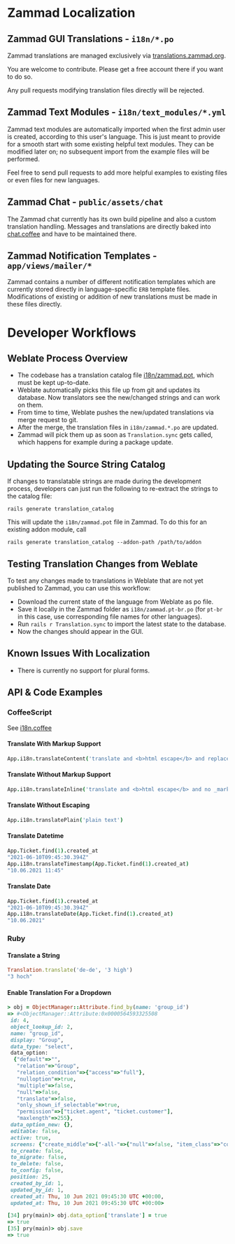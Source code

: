 #  Zammad Localization

## Zammad GUI Translations - `i18n/*.po`

Zammad translations are managed exclusively via [translations.zammad.org](https://translations.zammad.org/).

You are welcome to contribute. Please get a free account there if you want to do so.

Any pull requests modifying translation files directly will be rejected.

## Zammad Text Modules - `i18n/text_modules/*.yml`

Zammad text modules are automatically imported when the first admin user is created, according to this user's language.
This is just meant to provide for a smooth start with some existing helpful text modules. They can be modified later on;
no subsequent import from the example files will be performed.

Feel free to send pull requests to add more helpful examples to existing files or even files for new languages.

## Zammad Chat - `public/assets/chat`

The Zammad chat currently has its own build pipeline and also a custom translation handling.
Messages and translations are directly baked into [chat.coffee](../public/assets/chat/chat.coffee) and have to be maintained
there.

## Zammad Notification Templates - `app/views/mailer/*`

Zammad contains a number of different notification templates which are currently stored directly in language-specific `ERB`
template files. Modifications of existing or addition of new translations must be made in these files directly.

# Developer Workflows

## Weblate Process Overview

- The codebase has a translation catalog file [i18n/zammad.pot](zammad.pot), which must be kept up-to-date.
- Weblate automatically picks this file up from git and updates its database. Now translators see the new/changed strings and can work on them.
- From time to time, Weblate pushes the new/updated translations via merge request to git.
- After the merge, the translation files in `i18n/zammad.*.po` are updated.
- Zammad will pick them up as soon as `Translation.sync` gets called, which happens for example during a package update.

## Updating the Source String Catalog

If changes to translatable strings are made during the development process, developers can just run the following to
re-extract the strings to the catalog file:

`rails generate translation_catalog`

This will update the `i18n/zammad.pot` file in Zammad. To do this for an existing addon module, call

`rails generate translation_catalog --addon-path /path/to/addon`

## Testing Translation Changes from Weblate

To test any changes made to translations in Weblate that are not yet published to Zammad,
you can use this workflow:

- Download the current state of the language from Weblate as po file.
- Save it locally in the Zammad folder as `i18n/zammad.pt-br.po` (for `pt-br` in this case, use corresponding file names for other languages).
- Run `rails r Translation.sync` to import the latest state to the database.
- Now the changes should appear in the GUI.

## Known Issues With Localization

- There is currently no support for plural forms.

## API & Code Examples

### CoffeeScript

See [i18n.coffee](app/assets/javascripts/app/lib/app_post/i18n.coffee)

#### Translate With Markup Support

```coffeescript
App.i18n.translateContent('translate and <b>html escape</b> and replace _markup_')
```

#### Translate Without Markup Support

```coffeescript
App.i18n.translateInline('translate and <b>html escape</b> and no _markup_')
```

#### Translate Without Escaping

```coffeescript
App.i18n.translatePlain('plain text')
```

#### Translate Datetime

```coffeescript
App.Ticket.find(1).created_at
"2021-06-10T09:45:30.394Z"
App.i18n.translateTimestamp(App.Ticket.find(1).created_at)
"10.06.2021 11:45"
```

#### Translate Date

```coffeescript
App.Ticket.find(1).created_at
"2021-06-10T09:45:30.394Z"
App.i18n.translateDate(App.Ticket.find(1).created_at)
"10.06.2021"
```

### Ruby

#### Translate a String

```ruby
Translation.translate('de-de', '3 high')
"3 hoch"
```

#### Enable Translation For a Dropdown

```ruby
> obj = ObjectManager::Attribute.find_by(name: 'group_id')
=> #<ObjectManager::Attribute:0x0000564593325508
 id: 4,
 object_lookup_id: 2,
 name: "group_id",
 display: "Group",
 data_type: "select",
 data_option:
  {"default"=>"",
   "relation"=>"Group",
   "relation_condition"=>{"access"=>"full"},
   "nulloption"=>true,
   "multiple"=>false,
   "null"=>false,
   "translate"=>false,
   "only_shown_if_selectable"=>true,
   "permission"=>["ticket.agent", "ticket.customer"],
   "maxlength"=>255},
 data_option_new: {},
 editable: false,
 active: true,
 screens: {"create_middle"=>{"-all-"=>{"null"=>false, "item_class"=>"column"}}, "edit"=>{"ticket.agent"=>{"null"=>false}}},
 to_create: false,
 to_migrate: false,
 to_delete: false,
 to_config: false,
 position: 25,
 created_by_id: 1,
 updated_by_id: 1,
 created_at: Thu, 10 Jun 2021 09:45:30 UTC +00:00,
 updated_at: Thu, 10 Jun 2021 09:45:30 UTC +00:00>

[34] pry(main)> obj.data_option['translate'] = true
=> true
[35] pry(main)> obj.save
=> true
```